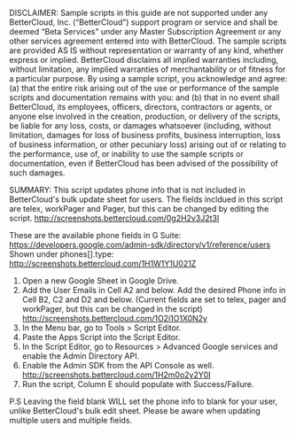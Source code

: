 DISCLAIMER: Sample scripts in this guide are not supported under any BetterCloud, Inc. (“BetterCloud”) support program or service and shall be deemed “Beta Services” under any Master Subscription Agreement or any other services agreement entered into with BetterCloud. The sample scripts are provided AS IS without representation or warranty of any kind, whether express or implied. BetterCloud disclaims all implied warranties including, without limitation, any implied warranties of merchantability or of fitness for a particular purpose. By using a sample script, you acknowledge and agree: (a) that the entire risk arising out of the use or performance of the sample scripts and documentation remains with you: and (b) that in no event shall BetterCloud, its employees, officers, directors, contractors or agents, or anyone else involved in the creation, production, or delivery of the scripts, be liable for any loss, costs, or damages whatsoever (including, without limitation, damages for loss of business profits, business interruption, loss of business information, or other pecuniary loss) arising out of or relating to the performance, use of, or inability to use the sample scripts or documentation, even if BetterCloud has been advised of the possibility of such damages.

SUMMARY: This script updates phone info that is not included in BetterCloud's bulk update sheet for users. The fields incldued in this script are telex, workPager and Pager, but this can be changed by editing the script.
http://screenshots.bettercloud.com/0g2H2v3J2t3I

These are the available phone fields in G Suite: https://developers.google.com/admin-sdk/directory/v1/reference/users
Shown under phones[].type: http://screenshots.bettercloud.com/1H1W1Y1U021Z

1) Open a new Google Sheet in Google Drive.
2) Add the User Emails in Cell A2 and below. Add the desired Phone info in Cell B2, C2 and D2 and below. (Current fields are set to telex, pager and workPager, but this can be changed in the script)
http://screenshots.bettercloud.com/1O2i1O1X0N2y
3) In the Menu bar, go to Tools > Script Editor. 
4) Paste the Apps Script into the Script Editor.
5) In the Script Editor, go to Resources > Advanced Google services and enable the Admin Directory API. 
6) Enable the Admin SDK from the API Console as well. http://screenshots.bettercloud.com/1H2m0o2y2Y0I
7) Run the script, Column E should populate with Success/Failure.

P.S Leaving the field blank WILL set the phone info to blank for your user, unlike BetterCloud's bulk edit sheet. Please be aware when updating multiple users and multiple fields.
